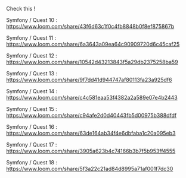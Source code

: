 Check this !

Symfony / Quest 10 :
https://www.loom.com/share/43f6d63c1f0c4fb8848b0f8ef875867b

Symfony / Quest 11 :
https://www.loom.com/share/6a3643a09ea64c90909720d6c45caf25

Symfony / Quest 12 :
https://www.loom.com/share/10542d43213843f5a29db2375258ba59

Symfony / Quest 13 :
https://www.loom.com/share/9f7dd41d944747af80113fa23a925df6

Symfony / Quest 14 :
https://www.loom.com/share/c4c581eaa53f4382a2a589e07e4b2443

Symfony / Quest 15 :
https://www.loom.com/share/c94afe2d0d40443fb5d00975b388dfdf

Symfony / Quest 16 :
https://www.loom.com/share/63de164ab34f4e6dbfaba1c20a095eb3

Symfony / Quest 17 :
https://www.loom.com/share/3905a623b4c74166b3b7f5b953ff4555

Symfony / Quest 18 :
https://www.loom.com/share/5f3a22c21ad84d8995a71af001f7dc30
